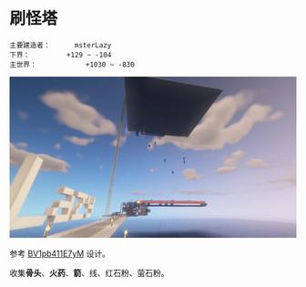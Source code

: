 # 刷怪塔

```
主要建造者：		msterLazy
下界：			+129 ~ -104
主世界：			+1030 ~ -830
```

![](/img/place/刷怪塔.webp)

参考 [BV1pb411E7yM](https://www.bilibili.com/video/BV1pb411E7yM) 设计。

收集**骨头**、**火药**、**箭**、线、红石粉、萤石粉。